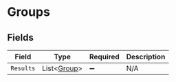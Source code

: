# Groups


## Fields

| Field                                           | Type                                            | Required                                        | Description                                     |
| ----------------------------------------------- | ----------------------------------------------- | ----------------------------------------------- | ----------------------------------------------- |
| `Results`                                       | List<[Group](../../Models/Components/Group.md)> | :heavy_minus_sign:                              | N/A                                             |
